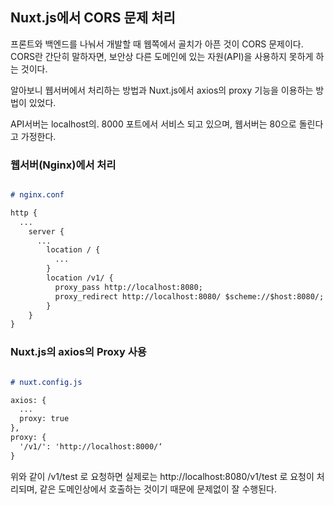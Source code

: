 ## Nuxt.js에서 CORS 문제 처리

프론트와 백엔드를 나눠서 개발할 때 웹쪽에서 골치가 아픈 것이 CORS 문제이다.
CORS란 간단히 말하자면, 보안상 다른 도메인에 있는 자원(API)을 사용하지 못하게 하는 것이다.

알아보니 웹서버에서 처리하는 방법과 Nuxt.js에서 axios의 proxy 기능을 이용하는 방법이 있었다.

API서버는 localhost의. 8000 포트에서 서비스 되고 있으며, 웹서버는 80으로 돌린다고 가정한다.


### 웹서버(Nginx)에서 처리

```markdown

# nginx.conf

http {
  ...
    server {
      ...
        location / {
          ...
        }
        location /v1/ {
          proxy_pass http://localhost:8080;
          proxy_redirect http://localhost:8080/ $scheme://$host:8080/;
        }
    }
}

```

### Nuxt.js의 axios의 Proxy 사용

```markdown

# nuxt.config.js

axios: {
  ...
  proxy: true
},
proxy: {
  '/v1/': 'http://localhost:8000/‘
}

```
위와 같이 /v1/test 로 요청하면 실제로는 http://localhost:8080/v1/test 로 요청이 처리되며, 같은 도메인상에서 호출하는 것이기 때문에 문제없이 잘 수행된다.



